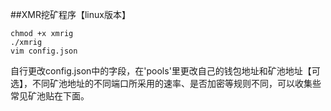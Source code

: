 ##XMR挖矿程序【linux版本】

```
chmod +x xmrig 
./xmrig 
vim config.json 
```
自行更改config.json中的字段，在'pools'里更改自己的钱包地址和矿池地址【可选】，不同矿池地址的不同端口所采用的速率、是否加密等规则不同，可以收集些常见矿池贴在下面。